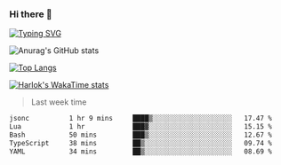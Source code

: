 ### Hi there 👋

<!--
**wray-le/wray-lee* is a ✨ _special_ ✨ repository because its `README.md` (this file) appears on your GitHub profile.

Here are some ideas to get you started:

- 🔭 I’m currently working on ...
- 🌱 I’m currently learning ...
- 👯 I’m looking to collaborate on ...
- 🤔 I’m looking for help with ...
- 💬 Ask me about ...
- 📫 How to reach me: ...
- 😄 Pronouns: ...
- ⚡ Fun fact: ...
-->
[![Typing SVG](https://readme-typing-svg.herokuapp.com?color=91BEF0&vCenter=true&lines=This+is+Wray's+profile;A+noob+developer)](https://git.io/typing-svg)


![Anurag's GitHub stats](https://github-readme-stats.vercel.app/api?username=wray-lee&show_icons=true&theme=tokyonight)


[![Top Langs](https://github-readme-stats.vercel.app/api/top-langs/?username=wray-lee&exclude_repo=wray-lee.github.io,wray-lee&layout=donut)](https://github.com/anuraghazra/github-readme-stats)


[![Harlok's WakaTime stats](https://github-readme-stats.vercel.app/api/wakatime?username=wray)](https://github.com/anuraghazra/github-readme-stats)

> Last week time

<!--START_SECTION:waka-->

```txt
jsonc          1 hr 9 mins     ████▒░░░░░░░░░░░░░░░░░░░░   17.47 %
Lua            1 hr            ███▓░░░░░░░░░░░░░░░░░░░░░   15.15 %
Bash           50 mins         ███▒░░░░░░░░░░░░░░░░░░░░░   12.67 %
TypeScript     38 mins         ██▒░░░░░░░░░░░░░░░░░░░░░░   09.74 %
YAML           34 mins         ██▒░░░░░░░░░░░░░░░░░░░░░░   08.69 %
```

<!--END_SECTION:waka-->
